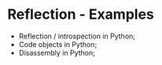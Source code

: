 Reflection - Examples
=====================
* Reflection / introspection in Python;
* Code objects in Python;
* Disassembly in Python;
